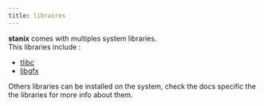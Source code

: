 ```yaml
---
title: libraires
---
```


**stanix** comes with multiples system libraries.  
This libraries include :  
- [tlibc](tlibc)
- [libgfx](libgfx)

Others libraries can be installed on the system, check the docs specific the the libraries for more info about them.
